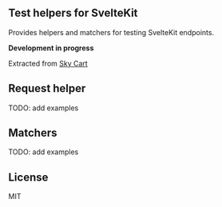 ## Test helpers for SvelteKit

Provides helpers and matchers for testing SvelteKit endpoints.

**Development in progress**

Extracted from [Sky Cart](https://github.com/joshnuss/sky-cart)

## Request helper

TODO: add examples

## Matchers

TODO: add examples

## License

MIT
